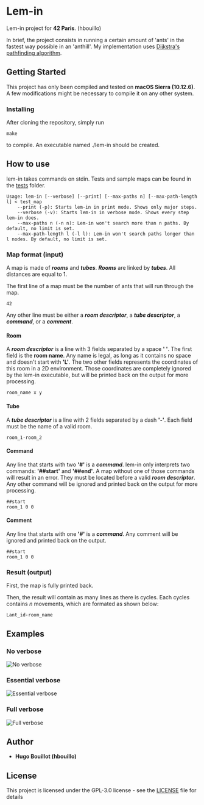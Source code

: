 # Lem-in

Lem-in project for **42 Paris**. (hbouillo)

In brief, the project consists in running a certain amount of 'ants' in the fastest way possible in an 'anthill'. My implementation uses [Dijkstra's pathfinding algorithm](https://en.wikipedia.org/wiki/Dijkstra%27s_algorithm).

## Getting Started

This project has only been compiled and tested on **macOS Sierra (10.12.6)**. A few modifications might be necessary to compile it on any other system.

### Installing

After cloning the repository, simply run

```
make
```

to compile. An executable named ./lem-in should be created.

## How to use

lem-in takes commands on stdin. Tests and sample maps can be found in the [tests](tests/) folder.

```
Usage: lem-in [--verbose] [--print] [--max-paths n] [--max-path-length l] < test_map
	--print (-p): Starts lem-in in print mode. Shows only major steps.
	--verbose (-v): Starts lem-in in verbose mode. Shows every step lem-in does.
	--max-paths n (-n n): Lem-in won't search more than n paths. By default, no limit is set.
	--max-path-length l (-l l): Lem-in won't search paths longer than l nodes. By default, no limit is set.
```

### Map format (input)

A map is made of ***rooms*** and ***tubes***. ***Rooms*** are linked by ***tubes***. All distances are equal to 1.

The first line of a map must be the number of ants that will run through the map.

```
42
```

Any other line must be either a ***room descriptor***, a ***tube descriptor***, a ***command***, or a ***comment***.

#### Room

A ***room descriptor*** is a line with 3 fields separated by a space **' '**. The first field is the **room name**. Any name is legal, as long as it contains no space and doesn't start with **'L'**. The two other fields represents the coordinates of this room in a 2D environment. Those coordinates are completely ignored by the lem-in executable, but will be printed back on the output for more processing.

```
room_name x y
```

#### Tube

A ***tube descriptor*** is a line with 2 fields separated by a dash **'-'**. Each field must be the name of a valid room.

```
room_1-room_2
```

#### Command

Any line that starts with two **'#'** is a  ***command***. lem-in only interprets two commands: **'##start'** and **'##end'**. A map without one of those commands will result in an error. They must be located before a valid ***room descriptor***. Any other command will be ignored and printed back on the output for more processing.

```
##start
room_1 0 0
```

#### Comment

Any line that starts with one **'#'** is a  ***command***. Any comment will be ignored and printed back on the output.

```
##start
room_1 0 0
```

### Result (output)

First, the map is fully printed back.

Then, the result will contain as many lines as there is cycles. Each cycles contains *n* movements, which are formated as shown below:

```
Lant_id-room_name
```

## Examples

### No verbose

![No verbose](examples/example_1.png)

### Essential verbose

![Essential verbose](examples/example_2.png)

### Full verbose

![Full verbose](examples/example_3.png)

## Author

* **Hugo Bouillot (hbouillo)**

## License

This project is licensed under the GPL-3.0 license - see the [LICENSE](LICENSE) file for details
